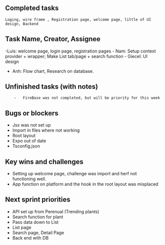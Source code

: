 ## Completed tasks
    Loging, wire frame , Registration page, welcome page, little of UI design, Backend
## Task Name, Creator, Assignee

-Luis: welcome page, login page, registration pages
    	- Nam: Setup context provider + wrapper; Make List tab/page + search function
    	- Giecel: UI design
- Anh: Flow chart, Research on database.

## Unfinished tasks (with notes)
    	-	FireBase was not completed, but will be priority for this week
    
## Bugs or blockers
-	Jsx was not set up 
-	Import in files where not working
-	Root layout 
-	Expo out of date
-	Tsconfig.json

## Key wins and challenges
-	Setting up welcome page, challenge was import and herf not functioning well. 
-	App function on platform and the hook in the root layout was misplaced
    
## Next sprint priorities
 - API set up from Perenual (Trending plants)
 - Search function for plant
 - Pass data down to List
 - List page
 - Search page, Detail Page
 - Back end with DB

